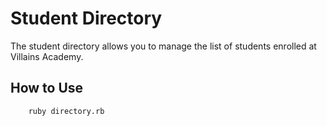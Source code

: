 # Student Directory #

The student directory allows you to manage the list of students enrolled at Villains Academy.

## How to Use ##

``` shell
    ruby directory.rb
```
